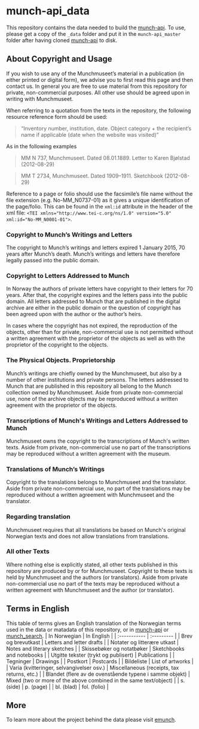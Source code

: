 # munch-api_data
This repository contains the data needed to build the [munch-api](https://github.com/Munchmuseet/munch-api). To use, please get a copy of the `_data` folder and put it in the `munch-api_master` folder after having cloned [munch-api](https://github.com/Munchmuseet/munch-api) to disk.

## About Copyright and Usage
If you wish to use any of the Munchmuseet’s material in a publication (in either printed or digital form), we advise you to first read this page and then contact us. In general you are free to use material from this repository for private, non-commercial purposes. All other use should be agreed upon in writing with Munchmuseet.

When referring to a quotation from the texts in the repository, the following resource reference form should be used:
> “Inventory number, institution, date. Object category + the recipient’s name if applicable (date when the website was visited)”

As in the following examples
> MM N 737, Munchmuseet. Dated 08.01.1889. Letter to Karen Bjølstad (2012-08-29)

> MM T 2734, Munchmuseet. Dated 1909–1911. Sketchbook (2012-08-29)

Reference to a page or folio should use the facsimile’s file name without the file extension (e.g. No-MM_N0737-01) as it gives a unique identification of the page/folio. This can be found in the `xml:id` attribute in the header of the xml file: `<TEI xmlns="http://www.tei-c.org/ns/1.0" version="5.0" xml:id="No-MM_N0001-01">`.

### Copyright to Munch’s Writings and Letters
The copyright to Munch’s writings and letters expired 1 January 2015, 70 years after Munch’s death. Munch’s writings and letters have therefore legally passed into the public domain.

### Copyright to Letters Addressed to Munch
In Norway the authors of private letters have copyright to their letters for 70 years. After that, the copyright expires and the letters pass into the public domain. All letters addressed to Munch that are published in the digital archive are either in the public domain or the question of copyright has been agreed upon with the author or the author’s heirs.

In cases where the copyright has not expired, the reproduction of the objects, other than for private, non-commercial use is not permitted without a written agreement with the proprietor of the objects as well as with the proprietor of the copyright to the objects.

### The Physical Objects. Proprietorship
Munch’s writings are chiefly owned by the Munchmuseet, but also by a number of other institutions and private persons. The letters addressed to Munch that are published in this repository all belong to the Munch collection owned by Munchmuseet. Aside from private non-commercial use, none of the archive objects may be reproduced without a written agreement with the proprietor of the objects.

### Transcriptions of Munch's Writings and Letters Addressed to Munch
Munchmuseet owns the copyright to the transcriptions of Munch's written texts. Aside from private, non-commercial use no part of the transcriptions may be reproduced without a written agreement with the museum.

### Translations of Munch’s Writings
Copyright to the translations belongs to Munchmuseet and the translator. Aside from private non-commercial use, no part of the translations may be reproduced without a written agreement with Munchmuseet and the translator.

### Regarding translation
Munchmuseet requires that all translations be based on Munch's original Norwegian texts and does not allow translations from translations.

### All other Texts
Where nothing else is explicitly stated, all other texts published in this repository are produced by or for Munchmuseet. Copyright to these texts is held by Munchmuseet and the authors (or translators). Aside from private non-commercial use no part of the texts may be reproduced without a written agreement with Munchmuseet and the author (or translator).

## Terms in English
This table of terms gives an English translation of the Norwegian terms used in the data or matadata of this repository, or in [munch-api](https://github.com/Munchmuseet/munch-api) or [munch_search](https://github.com/Munchmuseet/munch_search).
| In Norwegian | In English |
| :----------- | :--------- |
| Brev og brevutkast | Letters and letter drafts |
| Notater og litterære utkast | Notes and literary sketches |
| Skissebøker og notatbøker |	Sketchbooks and notebooks |
| Utgitte tekster (trykt og publisert) | Publications |
| Tegninger | Drawings |
| Postkort | Postcards |
| Bildeliste | List of artworks |
| Varia (kvitteringer, selvangivelser osv.) | Miscellaneous (receipts, tax returns, etc.) |
| Blandet (flere av de ovenstående typene i samme objekt) | Mixed (two or more of the above combined in the same text/object) |
| s. (side) | p. (page) |
| bl. (blad) | fol. (folio) |

## More
To learn more about the project behind the data please visit [emunch](https://emunch.no/ENGABOUT_project.xhtml).

